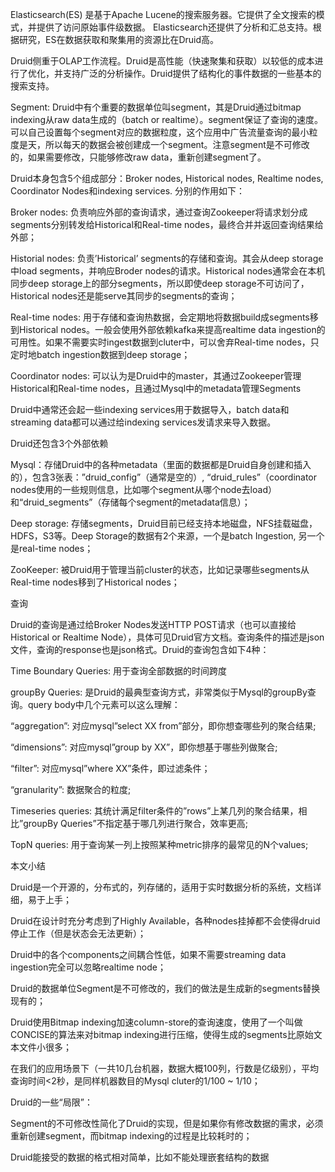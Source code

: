 Elasticsearch\(ES\) 是基于Apache Lucene的搜索服务器。它提供了全文搜索的模式，并提供了访问原始事件级数据。 Elasticsearch还提供了分析和汇总支持。根据研究，ES在数据获取和聚集用的资源比在Druid高。

Druid侧重于OLAP工作流程。Druid是高性能（快速聚集和获取）以较低的成本进行了优化，并支持广泛的分析操作。Druid提供了结构化的事件数据的一些基本的搜索支持。

Segment: Druid中有个重要的数据单位叫segment，其是Druid通过bitmap indexing从raw data生成的（batch or realtime）。segment保证了查询的速度。可以自己设置每个segment对应的数据粒度，这个应用中广告流量查询的最小粒度是天，所以每天的数据会被创建成一个segment。注意segment是不可修改的，如果需要修改，只能够修改raw data，重新创建segment了。

Druid本身包含5个组成部分：Broker nodes, Historical nodes, Realtime nodes, Coordinator Nodes和indexing services. 分别的作用如下：



Broker nodes: 负责响应外部的查询请求，通过查询Zookeeper将请求划分成segments分别转发给Historical和Real-time nodes，最终合并并返回查询结果给外部；

Historial nodes: 负责’Historical’ segments的存储和查询。其会从deep storage中load segments，并响应Broder nodes的请求。Historical nodes通常会在本机同步deep storage上的部分segments，所以即使deep storage不可访问了，Historical nodes还是能serve其同步的segments的查询；

Real-time nodes: 用于存储和查询热数据，会定期地将数据build成segments移到Historical nodes。一般会使用外部依赖kafka来提高realtime data ingestion的可用性。如果不需要实时ingest数据到cluter中，可以舍弃Real-time nodes，只定时地batch ingestion数据到deep storage；

Coordinator nodes: 可以认为是Druid中的master，其通过Zookeeper管理Historical和Real-time nodes，且通过Mysql中的metadata管理Segments

Druid中通常还会起一些indexing services用于数据导入，batch data和streaming data都可以通过给indexing services发请求来导入数据。

Druid还包含3个外部依赖



Mysql：存储Druid中的各种metadata（里面的数据都是Druid自身创建和插入的），包含3张表：”druid\_config”（通常是空的）, “druid\_rules”（coordinator nodes使用的一些规则信息，比如哪个segment从哪个node去load）和“druid\_segments”（存储每个segment的metadata信息）；

Deep storage: 存储segments，Druid目前已经支持本地磁盘，NFS挂载磁盘，HDFS，S3等。Deep Storage的数据有2个来源，一个是batch Ingestion, 另一个是real-time nodes；

ZooKeeper: 被Druid用于管理当前cluster的状态，比如记录哪些segments从Real-time nodes移到了Historical nodes；

查询

Druid的查询是通过给Broker Nodes发送HTTP POST请求（也可以直接给Historical or Realtime Node），具体可见Druid官方文档。查询条件的描述是json文件，查询的response也是json格式。Druid的查询包含如下4种：



Time Boundary Queries: 用于查询全部数据的时间跨度

groupBy Queries: 是Druid的最典型查询方式，非常类似于Mysql的groupBy查询。query body中几个元素可以这么理解：

“aggregation”: 对应mysql”select XX from”部分，即你想查哪些列的聚合结果;

“dimensions”: 对应mysql”group by XX”，即你想基于哪些列做聚合;

“filter”: 对应mysql”where XX”条件，即过滤条件；

“granularity”: 数据聚合的粒度;

Timeseries queries: 其统计满足filter条件的”rows”上某几列的聚合结果，相比”groupBy Queries”不指定基于哪几列进行聚合，效率更高;

TopN queries: 用于查询某一列上按照某种metric排序的最常见的N个values;

本文小结

Druid是一个开源的，分布式的，列存储的，适用于实时数据分析的系统，文档详细，易于上手；

Druid在设计时充分考虑到了Highly Available，各种nodes挂掉都不会使得druid停止工作（但是状态会无法更新）；

Druid中的各个components之间耦合性低，如果不需要streaming data ingestion完全可以忽略realtime node；

Druid的数据单位Segment是不可修改的，我们的做法是生成新的segments替换现有的；

Druid使用Bitmap indexing加速column-store的查询速度，使用了一个叫做CONCISE的算法来对bitmap indexing进行压缩，使得生成的segments比原始文本文件小很多；

在我们的应用场景下（一共10几台机器，数据大概100列，行数是亿级别），平均查询时间&lt;2秒，是同样机器数目的Mysql cluter的1/100 ~ 1/10；

Druid的一些“局限”：

Segment的不可修改性简化了Druid的实现，但是如果你有修改数据的需求，必须重新创建segment，而bitmap indexing的过程是比较耗时的；

Druid能接受的数据的格式相对简单，比如不能处理嵌套结构的数据


